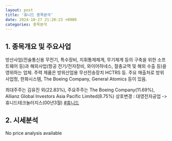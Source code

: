 ```yaml
---
layout: post
title: '휴니드 종목분석'
date: 2024-10-27 21:20:23 +0900
categories: 종목분석
---
```


## 1. 종목개요 및 주요사업

방산사업(전술통신용 무전기, 특수장비, 지휘통제체계, 무기체계 등의 구축을 위한 소프트웨어 등)과 해외사업(항공 전기/전자장비, 와이어하네스, 절충교역 및 해외 수출 등)을 영위하는 업체. 주력 제품은 방위산업용 무선전송장치 HCTRS 등. 주요 매출처로 방위사업청, 한화시스템, The Boeing Company, General Atomics 등이 있음.

최대주주는 김유진 외(22.83%), 주요주주는 The Boeing Company(11.69%), Allianz Global Investors Asia Pacific Limited(8.75%) 상호변경 : 대영전자공업 -> 휴니드테크놀러지스(00년3월)
[#휴니드](#)

## 2. 시세분석

No price analysis available
